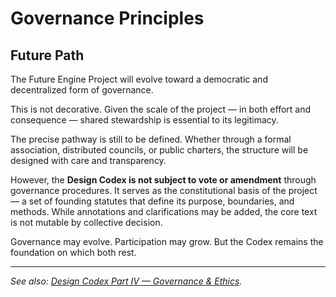 # Governance Principles

## Future Path

The <span class="notranslate"> Future Engine Project </span> will evolve toward a democratic and decentralized form of governance.

This is not decorative. Given the scale of the project — in both effort and consequence — shared stewardship is essential to its legitimacy.

The precise pathway is still to be defined. Whether through a formal association, distributed councils, or public charters, the structure will be designed with care and transparency.

However, the **Design Codex is not subject to vote or amendment** through governance procedures. It serves as the constitutional basis of the project — a set of founding statutes that define its purpose, boundaries, and methods. While annotations and clarifications may be added, the core text is not mutable by collective decision.

Governance may evolve. Participation may grow. But the Codex remains the foundation on which both rest.

---

*See also: [Design Codex Part IV — Governance & Ethics](codex/governance-ethics.md).*
